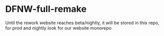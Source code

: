 # DFNW-full-remake
Until the rework website reaches beta/nightly, it will be stored in this repo, for prod and nightly look for our website monorepo
